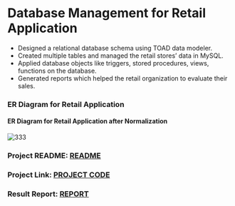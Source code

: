 # Database Management for Retail Application
* Designed a relational database schema using TOAD data modeler.
* Created multiple tables and managed the retail stores’ data in MySQL.
* Applied database objects like triggers, stored procedures, views, functions on the database.
* Generated reports which helped the retail organization to evaluate their sales.

### ER Diagram for Retail Application
#### ER Diagram for Retail Application after Normalization
![333](https://user-images.githubusercontent.com/25045759/27304878-8679f712-550d-11e7-8dd3-d2ad92ee5289.jpg)

### Project README: <a href="https://github.com/Uppalapa/Database-Projects/blob/master/DBMS%20Retail%20Application/README.md"/>README</a>
### Project Link: <a href="https://github.com/Uppalapa/Database-Projects/blob/master/DBMS%20Retail%20Application/SQLQueries%2CTriggers%2CStoredProcedures%2CViews.sql"/>PROJECT CODE</a>
### Result Report: <a href="https://github.com/Uppalapa/Database-Projects/blob/master/DBMS%20Retail%20Application/Result%20report.docx"/>REPORT</a>
